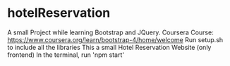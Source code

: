 # hotelReservation
A small Project while learning Bootstrap and JQuery. 
Coursera Course: https://www.coursera.org/learn/bootstrap-4/home/welcome
Run setup.sh to include all the libraries
This a small Hotel Reservation Website (only frontend)
In the terminal, run 'npm start' 
